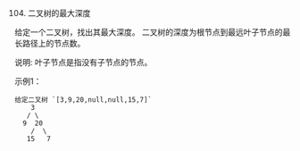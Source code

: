104. 二叉树的最大深度

给定一个二叉树，找出其最大深度。
二叉树的深度为根节点到最远叶子节点的最长路径上的节点数。

说明: 叶子节点是指没有子节点的节点。

示例1：
```
给定二叉树 `[3,9,20,null,null,15,7]`
    3
   / \
  9  20
    /  \
   15   7
```
